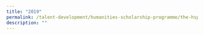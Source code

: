 ```yaml
---
title: "2019"
permalink: /talent-development/humanities-scholarship-programme/the-hsp-class/hsp-class/10579-2/
description: ""
---
```

